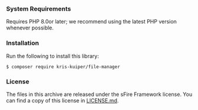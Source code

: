 ### System Requirements
Requires PHP 8.0or later; we recommend using the latest PHP version whenever possible.


### Installation
Run the following to install this library:
```
$ composer require kris-kuiper/file-manager
```

### License
The files in this archive are released under the sFire Framework license.
You can find a copy of this license in [LICENSE.md](LICENSE.md).